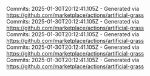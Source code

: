Commits: 2025-01-30T20:12:41.105Z - Generated via https://github.com/marketplace/actions/artificial-grass
<br>
Commits: 2025-01-30T20:12:41.105Z - Generated via https://github.com/marketplace/actions/artificial-grass
<br>
Commits: 2025-01-30T20:12:41.105Z - Generated via https://github.com/marketplace/actions/artificial-grass
<br>
Commits: 2025-01-30T20:12:41.105Z - Generated via https://github.com/marketplace/actions/artificial-grass
<br>
Commits: 2025-01-30T20:12:41.105Z - Generated via https://github.com/marketplace/actions/artificial-grass
<br>
